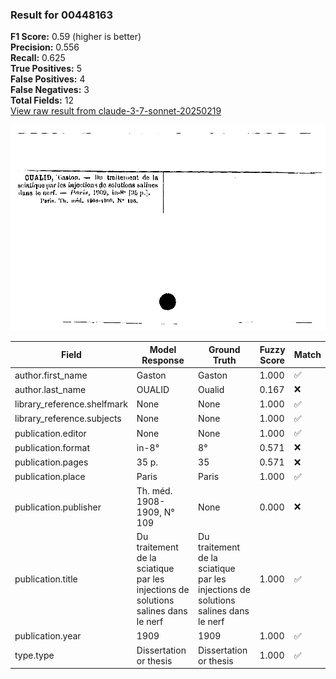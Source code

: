 ### Result for 00448163
**F1 Score:** 0.59 (higher is better)<br>**Precision:** 0.556<br>**Recall:** 0.625<br>**True Positives:** 5<br>**False Positives:** 4<br>**False Negatives:** 3<br>**Total Fields:** 12<br>[View raw result from claude-3-7-sonnet-20250219](https://github.com/RISE-UNIBAS/humanities_data_benchmark/blob/main/results/2025-10-01/T0144/request_T0144_00448163.json)

<img src="https://github.com/RISE-UNIBAS/humanities_data_benchmark/blob/main/benchmarks/zettelkatalog/images/00448163.jpg?raw=true" alt="00448163" width="600px">

| Field | Model Response | Ground Truth | Fuzzy Score | Match |
|-------|----------------|--------------|-------------|-------|
| author.first_name | Gaston | Gaston | 1.000 | ✅ |
| author.last_name | OUALID | Oualid | 0.167 | ❌ |
| library_reference.shelfmark | None | None | 1.000 | ✅ |
| library_reference.subjects | None | None | 1.000 | ✅ |
| publication.editor | None | None | 1.000 | ✅ |
| publication.format | in-8° | 8° | 0.571 | ❌ |
| publication.pages | 35 p. | 35 | 0.571 | ❌ |
| publication.place | Paris | Paris | 1.000 | ✅ |
| publication.publisher | Th. méd. 1908-1909, N° 109 | None | 0.000 | ❌ |
| publication.title | Du traitement de la sciatique par les injections de solutions salines dans le nerf | Du traitement de la sciatique par les injections de solutions salines dans le nerf | 1.000 | ✅ |
| publication.year | 1909 | 1909 | 1.000 | ✅ |
| type.type | Dissertation or thesis | Dissertation or thesis | 1.000 | ✅ |
